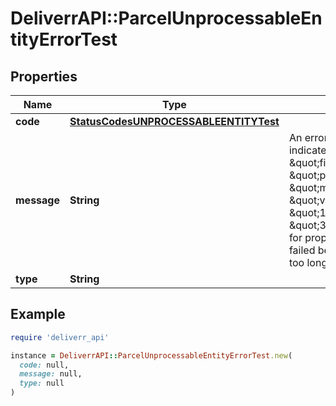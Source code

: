 # DeliverrAPI::ParcelUnprocessableEntityErrorTest

## Properties

| Name | Type | Description | Notes |
| ---- | ---- | ----------- | ----- |
| **code** | [**StatusCodesUNPROCESSABLEENTITYTest**](StatusCodesUNPROCESSABLEENTITYTest.md) |  |  |
| **message** | **String** | An error message for incorrectly formatted requests to indicate why the request failed. Example: \&quot;{\\ \&quot;fields\\\&quot;: {\\ \&quot;parcel.shipToAddress.phone\\\&quot;: \&quot;message\\\&quot;: \\\&quot;maxLength 30\\\&quot;,\\ \&quot;value\\\&quot;: \\ \&quot;12345678901234567890123456789012345\\ \&quot;33} Please refer to Deliverr API documentation for proper usage\&quot; This indicates that the request failed because the phone number that was provided is too long. | [default to &#39;&#39;] |
| **type** | **String** |  | [optional] |

## Example

```ruby
require 'deliverr_api'

instance = DeliverrAPI::ParcelUnprocessableEntityErrorTest.new(
  code: null,
  message: null,
  type: null
)
```

